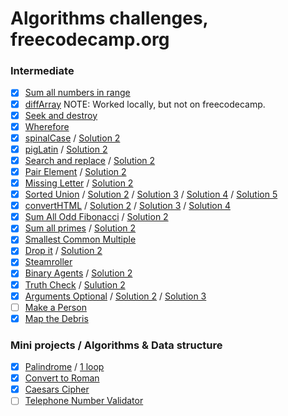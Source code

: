 # Algorithms challenges, freecodecamp.org

### Intermediate

- [x] [Sum all numbers in range](./src/intermediate/sumAll.js)
- [x] [diffArray](./src/intermediate/diffArray.js) NOTE: Worked locally, but not on freecodecamp.
- [x] [Seek and destroy](./src/intermediate/seeknDestroy.js)
- [x] [Wherefore](./src/intermediate/wherefore.js)
- [x] [spinalCase](./src/intermediate/spinalCase.js) / [Solution 2](./src/intermediate/spinalCase-2.js)
- [x] [pigLatin](./src/intermediate/pigLatin.js) / [Solution 2](./src/intermediate/pigLatin-2.js)
- [x] [Search and replace](./src/intermediate/myReplace.js) / [Solution 2](./src/intermediate/myReplace-2.js)
- [x] [Pair Element](./src/intermediate/pairElement.js) / [Solution 2](./src/intermediate/pairElement-2.js)
- [x] [Missing Letter](./src/intermediate/fearNotLetter.js) / [Solution 2](./src/intermediate/fearNotLetter-2.js)
- [x] [Sorted Union](./src/intermediate/uniteUnique.js) / [Solution 2](./src/intermediate/uniteUnique-2.js) /
      [Solution 3](./src/intermediate/uniteUnique-3.js) / [Solution 4](./src/intermediate/uniteUnique-4.js) / [Solution 5](./src/intermediate/uniteUnique-5.js)
- [x] [convertHTML](./src/intermediate/convertHTML.js) / [Solution 2](./src/intermediate/convertHTML-2.js) /
      [Solution 3](./src/intermediate/convertHTML-3.js) / [Solution 4](./src/intermediate/convertHTML-4.js)
- [x] [Sum All Odd Fibonacci](./src/intermediate/sumFibs.js) / [Solution 2](./src/intermediate/sumFibs-2.js)
- [x] [Sum all primes](./src/intermediate/sumPrimes.js) / [Solution 2](./src/intermediate/sumPrimes-2.js)
- [x] [Smallest Common Multiple](./src/intermediate/smallestCommons.js)
- [x] [Drop it](./src/intermediate/dropElements.js) / [Solution 2](./src/intermediate/dropElements-2.js)
- [x] [Steamroller](./src/intermediate/steamroller.js)
- [x] [Binary Agents](./src/intermediate/binaryAgent.js) / [Solution 2](./src/intermediate/binaryAgent-2.js)
- [x] [Truth Check](./src/intermediate/truthCheck.js) / [Sulution 2](./src/intermediate/truthCheck-2.js)
- [x] [Arguments Optional](./src/intermediate/addTogether.js) / [Solution 2](./src/intermediate/addTogether-2.js) / [Solution 3](./src/intermediate/addTogether-3.js)
- [ ] [Make a Person](./src/intermediate/Person.js)
- [x] [Map the Debris](./src/intermediate/orbitalPeriod.js)

### Mini projects / Algorithms & Data structure

- [x] [Palindrome](./src/palindrome.js) / [1 loop](./src/palindrome-2.js)
- [x] [Convert to Roman](./src/convertToRoman.js)
- [x] [Caesars Cipher](./src/rot13.js)
- [ ] [Telephone Number Validator](./src/telephoneCheck.js)
